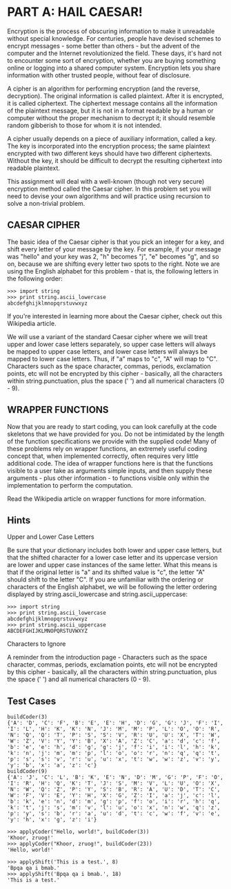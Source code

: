 PART A: HAIL CAESAR!
====================

Encryption is the process of obscuring information to make it unreadable without special knowledge. For centuries, people have devised schemes to encrypt messages - some better than others - but the advent of the computer and the Internet revolutionized the field. These days, it's hard not to encounter some sort of encryption, whether you are buying something online or logging into a shared computer system. Encryption lets you share information with other trusted people, without fear of disclosure.

A cipher is an algorithm for performing encryption (and the reverse, decryption). The original information is called plaintext. After it is encrypted, it is called ciphertext. The ciphertext message contains all the information of the plaintext message, but it is not in a format readable by a human or computer without the proper mechanism to decrypt it; it should resemble random gibberish to those for whom it is not intended.

A cipher usually depends on a piece of auxiliary information, called a key. The key is incorporated into the encryption process; the same plaintext encrypted with two different keys should have two different ciphertexts. Without the key, it should be difficult to decrypt the resulting ciphertext into readable plaintext.

This assignment will deal with a well-known (though not very secure) encryption method called the Caesar cipher. In this problem set you will need to devise your own algorithms and will practice using recursion to solve a non-trivial problem.

CAESAR CIPHER
-------------

The basic idea of the Caesar cipher is that you pick an integer for a key, and shift every letter of your message by the key. For example, if your message was "hello" and your key was 2, "h" becomes "j", "e" becomes "g", and so on, because we are shifting every letter two spots to the right. Note we are using the English alphabet for this problem - that is, the following letters in the following order:

    >>> import string
    >>> print string.ascii_lowercase
    abcdefghijklmnopqrstuvwxyz

If you're interested in learning more about the Caesar cipher, check out this Wikipedia article.

We will use a variant of the standard Caesar cipher where we will treat upper and lower case letters separately, so upper case letters will always be mapped to upper case letters, and lower case letters will always be mapped to lower case letters. Thus, if "a" maps to "c", "A" will map to "C". Characters such as the space character, commas, periods, exclamation points, etc will not be encrypted by this cipher - basically, all the characters within string.punctuation, plus the space (' ') and all numerical characters (0 - 9).

WRAPPER FUNCTIONS
-----------------

Now that you are ready to start coding, you can look carefully at the code skeletons that we have provided for you. Do not be intimidated by the length of the function specifications we provide with the supplied code! Many of these problems rely on wrapper functions, an extremely useful coding concept that, when implemented correctly, often requires very little additional code. The idea of wrapper functions here is that the functions visible to a user take as arguments simple inputs, and then supply these arguments - plus other information - to functions visible only within the implementation to perform the computation.

Read the Wikipedia article on wrapper functions for more information.

Hints
-----

Upper and Lower Case Letters

Be sure that your dictionary includes both lower and upper case letters, but that the shifted character for a lower case letter and its uppercase version are lower and upper case instances of the same letter. What this means is that if the original letter is "a" and its shifted value is "c", the letter "A" should shift to the letter "C".
If you are unfamiliar with the ordering or characters of the English alphabet, we will be following the letter ordering displayed by string.ascii_lowercase and string.ascii_uppercase:

    >>> import string
    >>> print string.ascii_lowercase
    abcdefghijklmnopqrstuvwxyz
    >>> print string.ascii_uppercase
    ABCDEFGHIJKLMNOPQRSTUVWXYZ

Characters to Ignore

A reminder from the introduction page - Characters such as the space character, commas, periods, exclamation points, etc will not be encrypted by this cipher - basically, all the characters within string.punctuation, plus the space (' ') and all numerical characters (0 - 9).

Test Cases
----------

    buildCoder(3)
    {'A': 'D', 'C': 'F', 'B': 'E', 'E': 'H', 'D': 'G', 'G': 'J', 'F': 'I', 'I': 'L', 'H': 'K', 'K': 'N', 'J': 'M', 'M': 'P', 'L': 'O', 'O': 'R', 'N': 'Q', 'Q': 'T', 'P': 'S', 'S': 'V', 'R': 'U', 'U': 'X', 'T': 'W', 'W': 'Z', 'V': 'Y', 'Y': 'B', 'X': 'A', 'Z': 'C', 'a': 'd', 'c': 'f', 'b': 'e', 'e': 'h', 'd': 'g', 'g': 'j', 'f': 'i', 'i': 'l', 'h': 'k', 'k': 'n', 'j': 'm', 'm': 'p', 'l': 'o', 'o': 'r', 'n': 'q', 'q': 't', 'p': 's', 's': 'v', 'r': 'u', 'u': 'x', 't': 'w', 'w': 'z', 'v': 'y', 'y': 'b', 'x': 'a', 'z': 'c'}
    buildCoder(9)
    {'A': 'J', 'C': 'L', 'B': 'K', 'E': 'N', 'D': 'M', 'G': 'P', 'F': 'O', 'I': 'R', 'H': 'Q', 'K': 'T', 'J': 'S', 'M': 'V', 'L': 'U', 'O': 'X', 'N': 'W', 'Q': 'Z', 'P': 'Y', 'S': 'B', 'R': 'A', 'U': 'D', 'T': 'C', 'W': 'F', 'V': 'E', 'Y': 'H', 'X': 'G', 'Z': 'I', 'a': 'j', 'c': 'l', 'b': 'k', 'e': 'n', 'd': 'm', 'g': 'p', 'f': 'o', 'i': 'r', 'h': 'q', 'k': 't', 'j': 's', 'm': 'v', 'l': 'u', 'o': 'x', 'n': 'w', 'q': 'z', 'p': 'y', 's': 'b', 'r': 'a', 'u': 'd', 't': 'c', 'w': 'f', 'v': 'e', 'y': 'h', 'x': 'g', 'z': 'i'}

    >>> applyCoder("Hello, world!", buildCoder(3))
    'Khoor, zruog!'
    >>> applyCoder("Khoor, zruog!", buildCoder(23))
    'Hello, world!'

    >>> applyShift('This is a test.', 8)
    'Bpqa qa i bmab.'
    >>> applyShift('Bpqa qa i bmab.', 18)
    'This is a test.'
